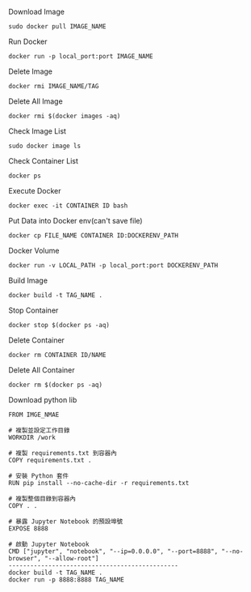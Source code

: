 Download Image
```shell
sudo docker pull IMAGE_NAME
```
  
Run Docker
```shell
docker run -p local_port:port IMAGE_NAME
```

Delete Image
```Shell
docker rmi IMAGE_NAME/TAG
```

Delete All Image
```Shell
docker rmi $(docker images -aq)
```

Check  Image List
```shell
sudo docker image ls
```

Check Container List
```Shell
docker ps
```

Execute Docker 
```Shell
docker exec -it CONTAINER ID bash
```

Put Data into Docker env(can't save file)
```Shell
docker cp FILE_NAME CONTAINER ID:DOCKERENV_PATH
```

Docker Volume
```Shell
docker run -v LOCAL_PATH -p local_port:port DOCKERENV_PATH
```

Build Image
```shell
docker build -t TAG_NAME .
```

Stop Container
```Shell
docker stop $(docker ps -aq)
```

Delete Container
```Shell
docker rm CONTAINER ID/NAME
```

Delete All Container
```Shell
docker rm $(docker ps -aq)
```

Download python lib
```Shell
FROM IMGE_NMAE

# 複製並設定工作目錄
WORKDIR /work

# 複製 requirements.txt 到容器內
COPY requirements.txt .

# 安裝 Python 套件
RUN pip install --no-cache-dir -r requirements.txt

# 複製整個目錄到容器內
COPY . .

# 暴露 Jupyter Notebook 的預設埠號
EXPOSE 8888

# 啟動 Jupyter Notebook
CMD ["jupyter", "notebook", "--ip=0.0.0.0", "--port=8888", "--no-browser", "--allow-root"]
-----------------------------------------------
docker build -t TAG_NAME .
docker run -p 8888:8888 TAG_NAME
```
